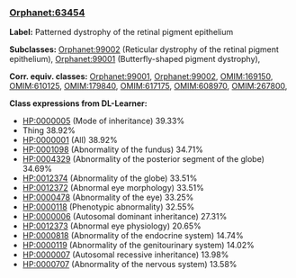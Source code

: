 
### [Orphanet:63454](http://www.orpha.net/ORDO/Orphanet_63454)
**Label:** Patterned dystrophy of the retinal pigment epithelium

**Subclasses:** [Orphanet:99002](http://www.orpha.net/ORDO/Orphanet_99002) (Reticular dystrophy of the retinal pigment epithelium), [Orphanet:99001](http://www.orpha.net/ORDO/Orphanet_99001) (Butterfly-shaped pigment dystrophy), 

**Corr. equiv. classes:** [Orphanet:99001](http://www.orpha.net/ORDO/Orphanet_99001), [Orphanet:99002](http://www.orpha.net/ORDO/Orphanet_99002), [OMIM:169150](http://purl.obolibrary.org/obo/OMIM_169150), [OMIM:610125](http://purl.obolibrary.org/obo/OMIM_610125), [OMIM:179840](http://purl.obolibrary.org/obo/OMIM_179840), [OMIM:617175](http://purl.obolibrary.org/obo/OMIM_617175), [OMIM:608970](http://purl.obolibrary.org/obo/OMIM_608970), [OMIM:267800](http://purl.obolibrary.org/obo/OMIM_267800), 

**Class expressions from DL-Learner:**

- [HP:0000005](http://purl.obolibrary.org/obo/HP_0000005) (Mode of inheritance) 39.33%
- Thing 38.92%
- [HP:0000001](http://purl.obolibrary.org/obo/HP_0000001) (All) 38.92%
- [HP:0001098](http://purl.obolibrary.org/obo/HP_0001098) (Abnormality of the fundus) 34.71%
- [HP:0004329](http://purl.obolibrary.org/obo/HP_0004329) (Abnormality of the posterior segment of the globe) 34.69%
- [HP:0012374](http://purl.obolibrary.org/obo/HP_0012374) (Abnormality of the globe) 33.51%
- [HP:0012372](http://purl.obolibrary.org/obo/HP_0012372) (Abnormal eye morphology) 33.51%
- [HP:0000478](http://purl.obolibrary.org/obo/HP_0000478) (Abnormality of the eye) 33.25%
- [HP:0000118](http://purl.obolibrary.org/obo/HP_0000118) (Phenotypic abnormality) 32.55%
- [HP:0000006](http://purl.obolibrary.org/obo/HP_0000006) (Autosomal dominant inheritance) 27.31%
- [HP:0012373](http://purl.obolibrary.org/obo/HP_0012373) (Abnormal eye physiology) 20.65%
- [HP:0000818](http://purl.obolibrary.org/obo/HP_0000818) (Abnormality of the endocrine system) 14.74%
- [HP:0000119](http://purl.obolibrary.org/obo/HP_0000119) (Abnormality of the genitourinary system) 14.02%
- [HP:0000007](http://purl.obolibrary.org/obo/HP_0000007) (Autosomal recessive inheritance) 13.98%
- [HP:0000707](http://purl.obolibrary.org/obo/HP_0000707) (Abnormality of the nervous system) 13.58%


